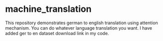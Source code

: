 # machine_translation
   This repository demonstrates german to english translation using attention mechanism. You can do whatever language translation you want. I have added ger to en dataset download link in my code.
